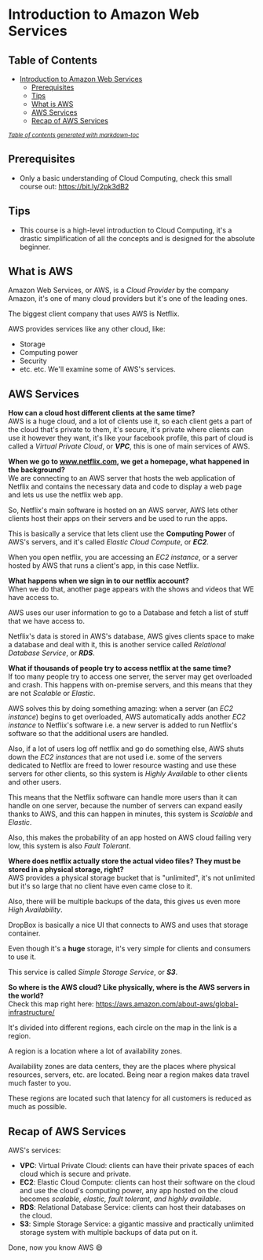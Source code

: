 # Introduction to Amazon Web Services

## Table of Contents
- [Introduction to Amazon Web Services](#introduction-to-amazon-web-services)
  * [Prerequisites](#prerequisites)
  * [Tips](#tips)
  * [What is AWS](#what-is-aws)
  * [AWS Services](#aws-services)
  * [Recap of AWS Services](#recap-of-aws-services)

<small><i><a href='http://ecotrust-canada.github.io/markdown-toc/'>Table of contents generated with markdown-toc</a></i></small>

## Prerequisites
- Only a basic understanding of Cloud Computing, check this small course out: https://bit.ly/2pk3dB2

## Tips
- This course is a high-level introduction to Cloud Computing, it's a drastic simplification of all the concepts and is designed for the absolute beginner.

## What is AWS
Amazon Web Services, or AWS, is a *Cloud Provider* by the company Amazon, it's one of many cloud providers but it's one of the leading ones.

The biggest client company that uses AWS is Netflix.

AWS provides services like any other cloud, like:
- Storage
- Computing power
- Security
- etc. etc.
We'll examine some of AWS's services.

## AWS Services

**How can a cloud host different clients at the same time?** <br/>
AWS is a huge cloud, and a lot of clients use it, so each client gets a part of the cloud that's private to them, it's secure, it's private where clients can use it however they want, it's like your facebook profile, this part of cloud is called a *Virtual Private Cloud*, or ***VPC***, this is one of main services of AWS.

**When we go to www.netflix.com, we get a homepage, what happened in the background?** <br/>
We are connecting to an AWS server that hosts the web application of Netflix and contains the necessary data and code to display a web page and lets us use the netflix web app.

So, Netflix's main software is hosted on an AWS server, AWS lets other clients host their apps on their servers and be used to run the apps.

This is basically a service that lets client use the **Computing Power** of AWS's servers, and it's called *Elastic Cloud Compute*, or ***EC2***.

When you open netflix, you are accessing an *EC2 instance*, or a server hosted by AWS that runs a client's app, in this case Netflix.

**What happens when we sign in to our netflix account?** <br/>
When we do that, another page appears with the shows and videos that WE have access to.

AWS uses our user information to go to a Database and fetch a list of stuff that we have access to.

Netflix's data is stored in AWS's database, AWS gives clients space to make a database and deal with it, this is another service called *Relational Database Service*, or ***RDS***.

**What if thousands of people try to access netflix at the same time?** <br/>
If too many people try to access one server, the server may get overloaded and crash. This happens with on-premise servers, and this means that they are not *Scalable* or *Elastic*.

AWS solves this by doing something amazing: when a server (an *EC2 instance*) begins to get overloaded, AWS automatically adds another *EC2 instance* to Netflix's software i.e. a new server is added to run Netflix's software so that the additional users are handled.

Also, if a lot of users log off netflix and go do something else, AWS shuts down the *EC2 instances* that are not used i.e. some of the servers dedicated to Netflix are freed to lower resource wasting and use these servers for other clients, so this system is *Highly Available* to other clients and other users.

This means that the Netflix software can handle more users than it can handle on one server, because the number of servers can expand easily thanks to AWS, and this can happen in minutes, this system is *Scalable* and *Elastic*.

Also, this makes the probability of an app hosted on AWS cloud failing very low, this system is also *Fault Tolerant*.

**Where does netflix actually store the actual video files? They must be stored in a physical storage, right?** <br/>
AWS provides a physical storage bucket that is "unlimited", it's not unlimited but it's so large that no client have even came close to it.

Also, there will be multiple backups of the data, this gives us even more *High Availability*.

DropBox is basically a nice UI that connects to AWS and uses that storage container.

Even though it's a **huge** storage, it's very simple for clients and consumers to use it.

This service is called *Simple Storage Service*, or ***S3***.

**So where is the AWS cloud? Like physically, where is the AWS servers in the world?** <br/>
Check this map right here:
https://aws.amazon.com/about-aws/global-infrastructure/

It's divided into different regions, each circle on the map in the link is a region.

A region is a location where a lot of availability zones.

Availability zones are data centers, they are the places where physical resources, servers, etc. are located. Being near a region makes data travel much faster to you.

These regions are located such that latency for all customers is reduced as much as possible.

## Recap of AWS Services
AWS's services:
- **VPC**: Virtual Private Cloud: clients can have their private spaces of each cloud which is secure and private.
- **EC2**: Elastic Cloud Compute: clients can host their software on the cloud and use the cloud's computing power, any app hosted on the cloud becomes *scalable, elastic, fault tolerant, and highly available*.
- **RDS**: Relational Database Service: clients can host their databases on the cloud.
- **S3**: Simple Storage Service: a gigantic massive and practically unlimited storage system with multiple backups of data put on it.

Done, now you know AWS :smile: